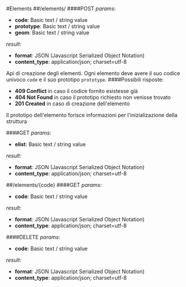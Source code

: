 #Elements
##/elements/
####POST
_params_:

- **code**: Basic text / string value
- **prototype**: Basic text / string value
- **geom**: Basic text / string value

_result_:

- **format**: JSON (Javascript Serialized Object Notation)
- **content_type**: application/json; charset=utf-8

Api di creazione degli elementi.
Ogni elemento deve avere il suo codice univoco `code` e il suo prototipo `prototype`.
####Possibili risposte:
- **409 Conflict** in caso il codice fornito esistesse già
- **404 Not Found** in caso il prototipo richiesto non venisse trovato
- **201 Created** in caso di creazione dell'elemento

Il prototipo dell'elemento forisce informazioni per l'inizializazione della struttura

####GET
_params_:

- **elist**: Basic text / string value

_result_:

- **format**: JSON (Javascript Serialized Object Notation)
- **content_type**: application/json; charset=utf-8


##/elements/{code}
####GET
_params_:

- **code**: Basic text / string value

_result_:

- **format**: JSON (Javascript Serialized Object Notation)
- **content_type**: application/json; charset=utf-8

####DELETE
_params_:

- **code**: Basic text / string value

_result_:

- **format**: JSON (Javascript Serialized Object Notation)
- **content_type**: application/json; charset=utf-8


